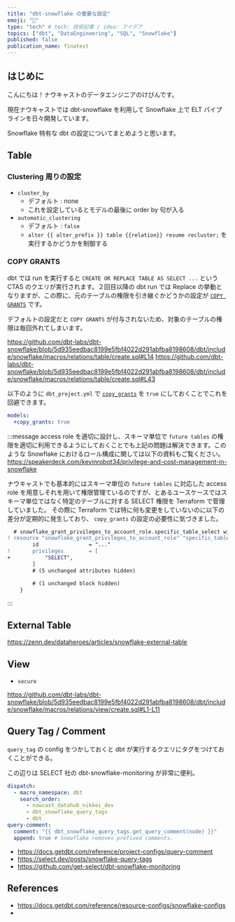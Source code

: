 ```yaml
---
title: "dbt-snowflake の重要な設定"
emoji: "🦔"
type: "tech" # tech: 技術記事 / idea: アイデア
topics: ["dbt", "DataEngineering", "SQL", "Snowflake"]
published: false
publication_name: finatext
---
```


## はじめに

こんにちは！ナウキャストのデータエンジニアのけびんです。

現在ナウキャストでは dbt-snowflake を利用して Snowflake 上で ELT パイプラインを日々開発しています。

Snowflake 特有な dbt の設定についてまとめようと思います。

## Table


### Clustering 周りの設定

* `cluster_by`
  * デフォルト : none
  * これを設定しているとモデルの最後に order by 句が入る
* `automatic_clustering`
  * デフォルト : `false`
  * `alter {{ alter_prefix }} table {{relation}} resume recluster;` を実行するかどうかを制御する


### COPY GRANTS

dbt では run を実行すると `CREATE OR REPLACE TABLE AS SELECT ...` という CTAS のクエリが実行されます。２回目以降の dbt run では Replace の挙動となりますが、この際に、元のテーブルの権限を引き継ぐかどうかの設定が [`COPY GRANTS`]( https://docs.snowflake.com/ja/sql-reference/sql/create-table#label-create-table-copy-grants ) です。

デフォルトの設定だと `COPY GRANTS` が付与されないため、対象のテーブルの権限は毎回外れてしまいます。

https://github.com/dbt-labs/dbt-snowflake/blob/5d935eedbac8199e5fbf4022d291abfba8198608/dbt/include/snowflake/macros/relations/table/create.sql#L14
https://github.com/dbt-labs/dbt-snowflake/blob/5d935eedbac8199e5fbf4022d291abfba8198608/dbt/include/snowflake/macros/relations/table/create.sql#L43

以下のように `dbt_project.yml` で [`copy_grants`]( https://docs.getdbt.com/reference/resource-configs/snowflake-configs#copying-grants ) を `true` にしておくことでこれを回避できます。 

```dbt_project.yml
models:
  +copy_grants: true
```

:::message
access role を適切に設計し、スキーマ単位で `future tables` の権限を適切に利用できるようにしておくことでも上記の問題は解決できます。このような Snowflake におけるロール構成に関しては以下の資料もご覧ください。
https://speakerdeck.com/kevinrobot34/privilege-and-cost-management-in-snowflake

ナウキャストでも基本的にはスキーマ単位の `future tables` に対応した access role を用意しそれを用いて権限管理ているのですが、とあるユースケースではスキーマ単位ではなく特定のテーブルに対する SELECT 権限を Terraform で管理していました。
その際に Terraform では特に何も変更をしていないのに以下の差分が定期的に発生しており、 `copy_grants` の設定の必要性に気づきました。

```diff
  # snowflake_grant_privileges_to_account_role.specific_table_select will be updated in-place
! resource "snowflake_grant_privileges_to_account_role" "specific_table_select" {
        id                = "..."
!       privileges        = [
+           "SELECT",
        ]
        # (5 unchanged attributes hidden)

        # (1 unchanged block hidden)
    }
```
:::



## External Table


https://zenn.dev/dataheroes/articles/snowflake-external-table

## View

* `secure`

https://github.com/dbt-labs/dbt-snowflake/blob/5d935eedbac8199e5fbf4022d291abfba8198608/dbt/include/snowflake/macros/relations/view/create.sql#L1-L11




## Query Tag / Comment

`query_tag` の config をつかしておくと dbt が実行するクエリにタグをつけておくことができる。

この辺りは SELECT 社の dbt-snowflake-monitoring が非常に便利。

```dbt_project.yml
dispatch:
  - macro_namespace: dbt
    search_order:
      - nowcast_datahub_nikkei_dev
      - dbt_snowflake_query_tags
      - dbt
query-comment:
  comment: "{{ dbt_snowflake_query_tags.get_query_comment(node) }}"
  append: true # Snowflake removes prefixed comments.
```

* https://docs.getdbt.com/reference/project-configs/query-comment
* https://select.dev/posts/snowflake-query-tags
* https://github.com/get-select/dbt-snowflake-monitoring




## References

* https://docs.getdbt.com/reference/resource-configs/snowflake-configs
* 